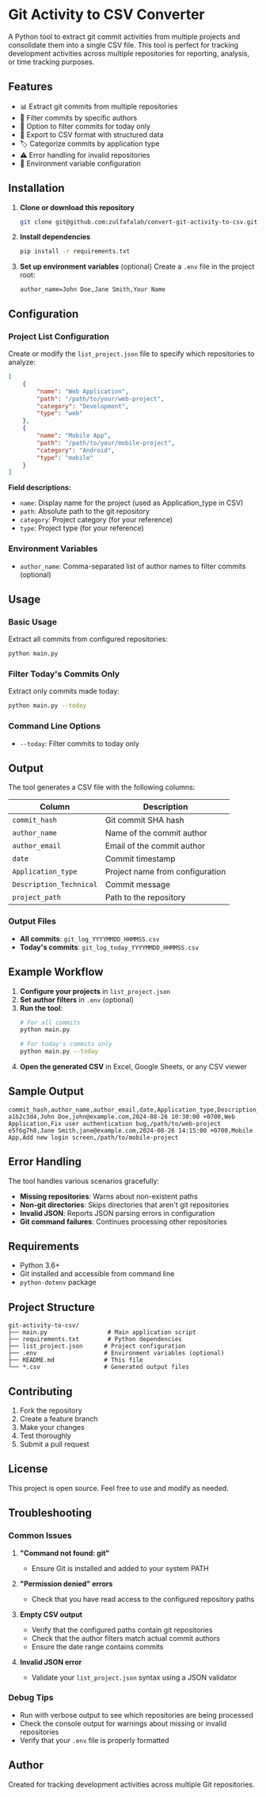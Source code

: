 # Git Activity to CSV Converter

A Python tool to extract git commit activities from multiple projects and consolidate them into a single CSV file. This tool is perfect for tracking development activities across multiple repositories for reporting, analysis, or time tracking purposes.

## Features

- 📊 Extract git commits from multiple repositories
- 🎯 Filter commits by specific authors
- 📅 Option to filter commits for today only
- 📝 Export to CSV format with structured data
- 🏷️ Categorize commits by application type
- ⚠️ Error handling for invalid repositories
- 🔧 Environment variable configuration

## Installation

1. **Clone or download this repository**
   ```bash
   git clone git@github.com:zulfafalah/convert-git-activity-to-csv.git
   ```

2. **Install dependencies**
   ```bash
   pip install -r requirements.txt
   ```

3. **Set up environment variables** (optional)
   Create a `.env` file in the project root:
   ```env
   author_name=John Doe,Jane Smith,Your Name
   ```

## Configuration

### Project List Configuration

Create or modify the `list_project.json` file to specify which repositories to analyze:

```json
[
    {
        "name": "Web Application",
        "path": "/path/to/your/web-project",
        "category": "Development",
        "type": "web"
    },
    {
        "name": "Mobile App",
        "path": "/path/to/your/mobile-project",
        "category": "Android",
        "type": "mobile"
    }
]
```

**Field descriptions:**
- `name`: Display name for the project (used as Application_type in CSV)
- `path`: Absolute path to the git repository
- `category`: Project category (for your reference)
- `type`: Project type (for your reference)

### Environment Variables

- `author_name`: Comma-separated list of author names to filter commits (optional)

## Usage

### Basic Usage

Extract all commits from configured repositories:
```bash
python main.py
```

### Filter Today's Commits Only

Extract only commits made today:
```bash
python main.py --today
```

### Command Line Options

- `--today`: Filter commits to today only

## Output

The tool generates a CSV file with the following columns:

| Column | Description |
|--------|-------------|
| `commit_hash` | Git commit SHA hash |
| `author_name` | Name of the commit author |
| `author_email` | Email of the commit author |
| `date` | Commit timestamp |
| `Application_type` | Project name from configuration |
| `Description_Technical` | Commit message |
| `project_path` | Path to the repository |

### Output Files

- **All commits**: `git_log_YYYYMMDD_HHMMSS.csv`
- **Today's commits**: `git_log_today_YYYYMMDD_HHMMSS.csv`

## Example Workflow

1. **Configure your projects** in `list_project.json`
2. **Set author filters** in `.env` (optional)
3. **Run the tool**:
   ```bash
   # For all commits
   python main.py
   
   # For today's commits only
   python main.py --today
   ```
4. **Open the generated CSV** in Excel, Google Sheets, or any CSV viewer

## Sample Output

```csv
commit_hash,author_name,author_email,date,Application_type,Description_Technical,project_path
a1b2c3d4,John Doe,john@example.com,2024-08-26 10:30:00 +0700,Web Application,Fix user authentication bug,/path/to/web-project
e5f6g7h8,Jane Smith,jane@example.com,2024-08-26 14:15:00 +0700,Mobile App,Add new login screen,/path/to/mobile-project
```

## Error Handling

The tool handles various scenarios gracefully:

- **Missing repositories**: Warns about non-existent paths
- **Non-git directories**: Skips directories that aren't git repositories
- **Invalid JSON**: Reports JSON parsing errors in configuration
- **Git command failures**: Continues processing other repositories

## Requirements

- Python 3.6+
- Git installed and accessible from command line
- `python-dotenv` package

## Project Structure

```
git-activity-to-csv/
├── main.py                 # Main application script
├── requirements.txt        # Python dependencies
├── list_project.json      # Project configuration
├── .env                   # Environment variables (optional)
├── README.md              # This file
└── *.csv                  # Generated output files
```

## Contributing

1. Fork the repository
2. Create a feature branch
3. Make your changes
4. Test thoroughly
5. Submit a pull request

## License

This project is open source. Feel free to use and modify as needed.

## Troubleshooting

### Common Issues

1. **"Command not found: git"**
   - Ensure Git is installed and added to your system PATH

2. **"Permission denied" errors**
   - Check that you have read access to the configured repository paths

3. **Empty CSV output**
   - Verify that the configured paths contain git repositories
   - Check that the author filters match actual commit authors
   - Ensure the date range contains commits

4. **Invalid JSON error**
   - Validate your `list_project.json` syntax using a JSON validator

### Debug Tips

- Run with verbose output to see which repositories are being processed
- Check the console output for warnings about missing or invalid repositories
- Verify that your `.env` file is properly formatted

## Author

Created for tracking development activities across multiple Git repositories.
